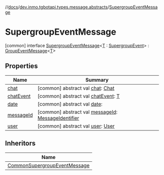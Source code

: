 //[docs](../../../index.md)/[dev.inmo.tgbotapi.types.message.abstracts](../index.md)/[SupergroupEventMessage](index.md)



# SupergroupEventMessage  
 [common] interface [SupergroupEventMessage](index.md)<[T](index.md) : [SupergroupEvent](../../dev.inmo.tgbotapi.types.message.ChatEvents.abstracts/-supergroup-event/index.md)> : [GroupEventMessage](../-group-event-message/index.md)<[T](index.md)>    


## Properties  
  
|  Name |  Summary | 
|---|---|
| <a name="dev.inmo.tgbotapi.types.message.abstracts/SupergroupEventMessage/chat/#/PointingToDeclaration/"></a>[chat](index.md#%5Bdev.inmo.tgbotapi.types.message.abstracts%2FSupergroupEventMessage%2Fchat%2F%23%2FPointingToDeclaration%2F%5D%2FProperties%2F625018081)| <a name="dev.inmo.tgbotapi.types.message.abstracts/SupergroupEventMessage/chat/#/PointingToDeclaration/"></a> [common] abstract val [chat](index.md#%5Bdev.inmo.tgbotapi.types.message.abstracts%2FSupergroupEventMessage%2Fchat%2F%23%2FPointingToDeclaration%2F%5D%2FProperties%2F625018081): [Chat](../../dev.inmo.tgbotapi.types.chat.abstracts/-chat/index.md)   <br>|
| <a name="dev.inmo.tgbotapi.types.message.abstracts/SupergroupEventMessage/chatEvent/#/PointingToDeclaration/"></a>[chatEvent](index.md#%5Bdev.inmo.tgbotapi.types.message.abstracts%2FSupergroupEventMessage%2FchatEvent%2F%23%2FPointingToDeclaration%2F%5D%2FProperties%2F625018081)| <a name="dev.inmo.tgbotapi.types.message.abstracts/SupergroupEventMessage/chatEvent/#/PointingToDeclaration/"></a> [common] abstract val [chatEvent](index.md#%5Bdev.inmo.tgbotapi.types.message.abstracts%2FSupergroupEventMessage%2FchatEvent%2F%23%2FPointingToDeclaration%2F%5D%2FProperties%2F625018081): [T](index.md)   <br>|
| <a name="dev.inmo.tgbotapi.types.message.abstracts/SupergroupEventMessage/date/#/PointingToDeclaration/"></a>[date](index.md#%5Bdev.inmo.tgbotapi.types.message.abstracts%2FSupergroupEventMessage%2Fdate%2F%23%2FPointingToDeclaration%2F%5D%2FProperties%2F625018081)| <a name="dev.inmo.tgbotapi.types.message.abstracts/SupergroupEventMessage/date/#/PointingToDeclaration/"></a> [common] abstract val [date](index.md#%5Bdev.inmo.tgbotapi.types.message.abstracts%2FSupergroupEventMessage%2Fdate%2F%23%2FPointingToDeclaration%2F%5D%2FProperties%2F625018081):    <br>|
| <a name="dev.inmo.tgbotapi.types.message.abstracts/SupergroupEventMessage/messageId/#/PointingToDeclaration/"></a>[messageId](index.md#%5Bdev.inmo.tgbotapi.types.message.abstracts%2FSupergroupEventMessage%2FmessageId%2F%23%2FPointingToDeclaration%2F%5D%2FProperties%2F625018081)| <a name="dev.inmo.tgbotapi.types.message.abstracts/SupergroupEventMessage/messageId/#/PointingToDeclaration/"></a> [common] abstract val [messageId](index.md#%5Bdev.inmo.tgbotapi.types.message.abstracts%2FSupergroupEventMessage%2FmessageId%2F%23%2FPointingToDeclaration%2F%5D%2FProperties%2F625018081): [MessageIdentifier](../../dev.inmo.tgbotapi.types/index.md#%5Bdev.inmo.tgbotapi.types%2FMessageIdentifier%2F%2F%2FPointingToDeclaration%2F%5D%2FClasslikes%2F625018081)   <br>|
| <a name="dev.inmo.tgbotapi.types.message.abstracts/SupergroupEventMessage/user/#/PointingToDeclaration/"></a>[user](index.md#%5Bdev.inmo.tgbotapi.types.message.abstracts%2FSupergroupEventMessage%2Fuser%2F%23%2FPointingToDeclaration%2F%5D%2FProperties%2F625018081)| <a name="dev.inmo.tgbotapi.types.message.abstracts/SupergroupEventMessage/user/#/PointingToDeclaration/"></a> [common] abstract val [user](index.md#%5Bdev.inmo.tgbotapi.types.message.abstracts%2FSupergroupEventMessage%2Fuser%2F%23%2FPointingToDeclaration%2F%5D%2FProperties%2F625018081): [User](../../dev.inmo.tgbotapi.types/-user/index.md)   <br>|


## Inheritors  
  
|  Name | 
|---|
| <a name="dev.inmo.tgbotapi.types.message/CommonSupergroupEventMessage///PointingToDeclaration/"></a>[CommonSupergroupEventMessage](../../dev.inmo.tgbotapi.types.message/-common-supergroup-event-message/index.md)|

